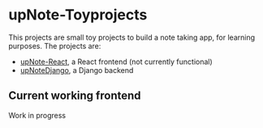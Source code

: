 # upNote-Toyprojects

This projects are small toy projects to build a note taking app, for learning purposes. The projects are:

* [upNote-React](https://github.com/mvoland/upnotereact), a React frontend (not currently functional)
* [upNoteDjango](https://github.com/mvoland/upnotedjango), a Django backend

## Current working frontend

Work in progress
